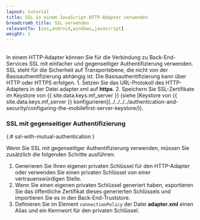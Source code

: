 ```yaml
---
layout: tutorial
title: SSL in einem JavaScript-HTTP-Adapter verwenden
breadcrumb_title: SSL verwenden
relevantTo: [ios,android,windows,javascript]
weight: 1
---
```

<!-- NLS_CHARSET=UTF-8 -->
<br/>
In einem HTTP-Adapter können Sie für die Verbindung zu Back-End-Services SSL mit einfacher und gegenseitiger Authentifizierung verwenden.   
SSL steht für die Sicherheit auf Transportebene, die nicht von der Basisauthentifizierung abhängig ist. Die Basisauthentifizierung kann über HTTP oder HTTPS erfolgen.
1. Setzen Sie das URL-Protokoll des HTTP-Adapters in der Datei adapter.xml auf <b>https</b>.
2. Speichern Sie SSL-Zertifikate im Keystore von {{ site.data.keys.mf_server }} (siehe [Keystore von {{ site.data.keys.mf_server }} konfigurieren](../../../../authentication-and-security/configuring-the-mobilefirst-server-keystore/)). 

### SSL mit gegenseitiger Authentifizierung
{:# ssl-with-mutual-authentication }

Wenn Sie SSL mit gegenseitiger Authentifizierung verwenden, müssen Sie zusätzlich die folgenden Schritte ausführen:

1. Generieren Sie Ihren eigenen privaten Schlüssel für den HTTP-Adapter oder verwenden Sie einen privaten Schlüssel von einer vertrauenswürdigen Stelle.
2. Wenn Sie einen eigenen privaten Schlüssel generiert haben, exportieren Sie das öffentliche Zertifikat dieses generierten Schlüssels und importieren Sie es in den Back-End-Truststore.
3. Definieren Sie im Element `connectionPolicy` der Datei **adapter.xml** einen Alias und ein Kennwort für den privaten Schlüssel.  
